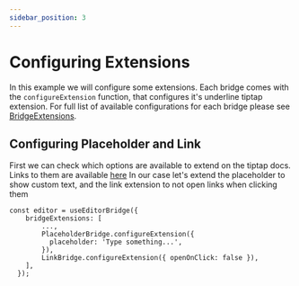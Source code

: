 ```yaml
---
sidebar_position: 3
---
```


# Configuring Extensions

In this example we will configure some extensions. Each bridge comes with the `configureExtension` function, that configures it's underline tiptap extension.
For full list of available configurations for each bridge please see [BridgeExtensions](../api/BridgeExtensions.md).

## Configuring Placeholder and Link

First we can check which options are available to extend on the tiptap docs. Links to them are available [here](../api/BridgeExtensions.md)
In our case let's extend the placeholder to show custom text, and the link extension to not open links when clicking them

```tsx
const editor = useEditorBridge({
    bridgeExtensions: [
        ...,
        PlaceholderBridge.configureExtension({
          placeholder: 'Type something...',
        }),
        LinkBridge.configureExtension({ openOnClick: false }),
    ],
  });
```
